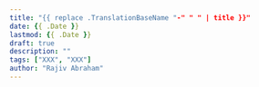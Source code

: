 ```yaml
---
title: "{{ replace .TranslationBaseName "-" " " | title }}"
date: {{ .Date }}
lastmod: {{ .Date }}
draft: true
description: ""
tags: ["XXX", "XXX"]
author: "Rajiv Abraham"
---
```



